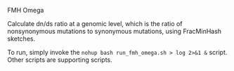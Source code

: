 FMH Omega

Calculate dn/ds ratio at a genomic level, which is the ratio of nonsynonymous mutations to synonymous mutations, using FracMinHash sketches.

To run, simply invoke the `nohup bash run_fmh_omega.sh > log 2>&1 &` script. Other scripts are supporting scripts.


